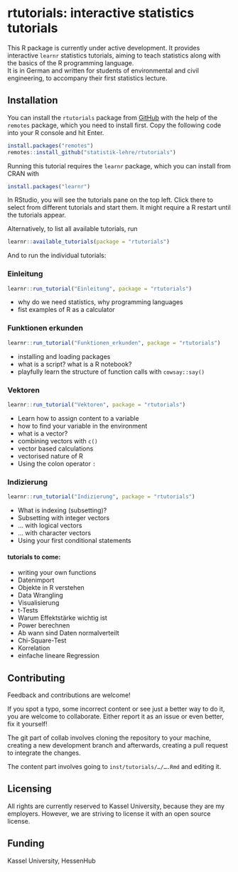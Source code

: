 
<!-- README.md is generated from README.Rmd. Please edit that file -->

# rtutorials: interactive statistics tutorials

<!-- badges: start -->
<!-- badges: end -->

This R package is currently under active development. It provides
interactive `learnr` statistics tutorials, aiming to teach statistics
along with the basics of the R programming language.  
It is in German and written for students of environmental and civil
engineering, to accompany their first statistics lecture.

## Installation

You can install the `rtutorials` package from
[GitHub](https://github.com/) with the help of the `remotes` package,
which you need to install first. Copy the following code into your R
console and hit Enter.

``` r
install.packages("remotes")
remotes::install_github("statistik-lehre/rtutorials")
```

Running this tutorial requires the `learnr` package, which you can
install from CRAN with

``` r
install.packages("learnr")
```

In RStudio, you will see the tutorials pane on the top left. Click there
to select from different tutorials and start them. It might require a R
restart until the tutorials appear.

Alternatively, to list all available tutorials, run

``` r
learnr::available_tutorials(package = "rtutorials")
```

And to run the individual tutorials:

### Einleitung

``` r
learnr::run_tutorial("Einleitung", package = "rtutorials")
```

-   why do we need statistics, why programming languages
-   fist examples of R as a calculator

### Funktionen erkunden

``` r
learnr::run_tutorial("Funktionen_erkunden", package = "rtutorials")
```

-   installing and loading packages
-   what is a script? what is a R notebook?
-   playfully learn the structure of function calls with `cowsay::say()`

### Vektoren

``` r
learnr::run_tutorial("Vektoren", package = "rtutorials")
```

-   Learn how to assign content to a variable
-   how to find your variable in the environment
-   what is a vector?
-   combining vectors with `c()`
-   vector based calculations
-   vectorised nature of R
-   Using the colon operator `:`

### Indizierung

``` r
learnr::run_tutorial("Indizierung", package = "rtutorials")
```

-   What is indexing (subsetting)?
-   Subsetting with integer vectors
-   … with logical vectors
-   … with character vectors
-   Using your first conditional statements

#### tutorials to come:

-   writing your own functions
-   Datenimport
-   Objekte in R verstehen
-   Data Wrangling
-   Visualisierung
-   t-Tests
-   Warum Effektstärke wichtig ist
-   Power berechnen
-   Ab wann sind Daten normalverteilt
-   Chi-Square-Test
-   Korrelation
-   einfache lineare Regression

## Contributing

Feedback and contributions are welcome!

If you spot a typo, some incorrect content or see just a better way to
do it, you are welcome to collaborate. Either report it as an issue or
even better, fix it yourself!

The git part of collab involves cloning the repository to your machine,
creating a new development branch and afterwards, creating a pull
request to integrate the changes.

The content part involves going to `inst/tutorials/…/….Rmd` and editing
it.

## Licensing

All rights are currently reserved to Kassel University, because they are
my employers. However, we are striving to license it with an open source
license.

## Funding

Kassel University, HessenHub
